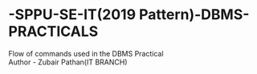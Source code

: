 # -SPPU-SE-IT(2019 Pattern)-DBMS-PRACTICALS
Flow of commands used in the DBMS Practical
<br>Author - Zubair Pathan(IT BRANCH)

